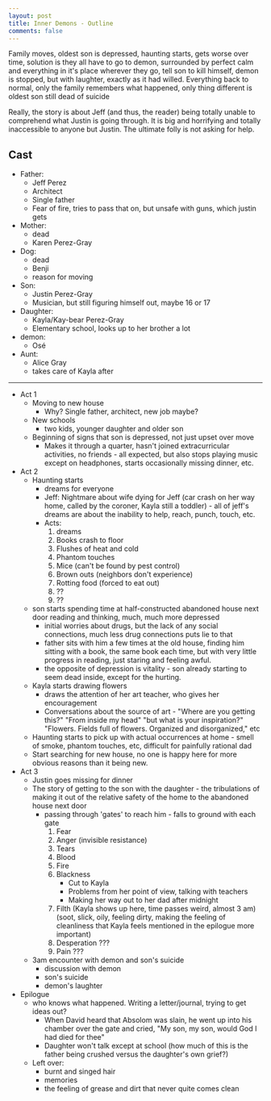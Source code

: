 ```yaml
---
layout: post
title: Inner Demons - Outline
comments: false
---
```


Family moves, oldest son is depressed, haunting starts, gets worse over time, solution is they all have to go to demon, surrounded by perfect calm and everything in it's place wherever they go, tell son to kill himself, demon is stopped, but with laughter, exactly as it had willed. Everything back to normal, only the family remembers what happened, only thing different is oldest son still dead of suicide

Really, the story is about Jeff (and thus, the reader) being totally unable to comprehend what Justin is going through.  It is big and horrifying and totally inaccessible to anyone but Justin.  The ultimate folly is not asking for help.

## Cast
* Father:
    * Jeff Perez
    * Architect
    * Single father
    * Fear of fire, tries to pass that on, but unsafe with guns, which justin gets
* Mother:
    * dead
    * Karen Perez-Gray
* Dog:
    * dead
    * Benji
    * reason for moving
* Son:
    * Justin Perez-Gray
    * Musician, but still figuring himself out, maybe 16 or 17
* Daughter:
    * Kayla/Kay-bear Perez-Gray
    * Elementary school, looks up to her brother a lot
* demon:
    * Os&eacute;
* Aunt:
    * Alice Gray
    * takes care of Kayla after

-----

* Act 1
    * Moving to new house
        * Why? Single father, architect, new job maybe?
    * New schools
        * two kids, younger daughter and older son
    * Beginning of signs that son is depressed, not just upset over move
        * Makes it through a quarter, hasn't joined extracurricular activities, no friends - all expected, but also stops playing music except on headphones, starts occasionally missing dinner, etc.
* Act 2
    * Haunting starts
        * dreams for everyone
        * Jeff: Nightmare about wife dying for Jeff (car crash on her way home, called by the coroner, Kayla still a toddler) - all of jeff's dreams are about the inability to help, reach, punch, touch, etc.
        * Acts:
            1. dreams
            2. Books crash to floor
            3. Flushes of heat and cold
            4. Phantom touches
            5. Mice (can't be found by pest control)
            6. Brown outs (neighbors don't experience)
            7. Rotting food (forced to eat out)
            8. ??
            9. ??
    * son starts spending time at half-constructed abandoned house next door reading and thinking, much, much more depressed
        * initial worries about drugs, but the lack of any social connections, much less drug connections puts lie to that
        * father sits with him a few times at the old house, finding him sitting with a book, the same book each time, but with very little progress in reading, just staring and feeling awful.
        * the opposite of depression is vitality - son already starting to seem dead inside, except for the hurting.
    * Kayla starts drawing flowers
        * draws the attention of her art teacher, who gives her encouragement
        * Conversations about the source of art - "Where are you getting this?" "From inside my head" "but what is your inspiration?" "Flowers.  Fields full of flowers.  Organized and disorganized," etc
    * Haunting starts to pick up with actual occurrences at home - smell of smoke, phantom touches, etc, difficult for painfully rational dad
    * Start searching for new house, no one is happy here for more obvious reasons than it being new.
* Act 3
    * Justin goes missing for dinner
    * The story of getting to the son with the daughter - the tribulations of making it out of the relative safety of the home to the abandoned house next door
        * passing through 'gates' to reach him - falls to ground with each gate
            1. Fear
            2. Anger (invisible resistance)
            3. Tears
            4. Blood
            5. Fire
            6. Blackness
                * Cut to Kayla
                * Problems from her point of view, talking with teachers
                * Making her way out to her dad after midnight
            7. Filth (Kayla shows up here, time passes weird, almost 3 am) (soot, slick, oily, feeling dirty, making the feeling of cleanliness that Kayla feels mentioned in the epilogue more important)
            8. Desperation ???
            9. Pain ???
    * 3am encounter with demon and son's suicide
        * discussion with demon
        * son's suicide
        * demon's laughter
* Epilogue
    * who knows what happened.  Writing a letter/journal, trying to get ideas out?
        * When David heard that Absolom was slain, he went up into his chamber over the gate and cried, "My son, my son, would God I had died for thee"
        * Daughter won't talk except at school (how much of this is the father being crushed versus the daughter's own grief?)
    * Left over:
        * burnt and singed hair
        * memories
        * the feeling of grease and dirt that never quite comes clean
